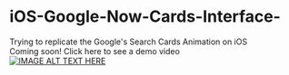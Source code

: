 # iOS-Google-Now-Cards-Interface-
Trying to replicate the Google's Search Cards Animation on iOS
<br/>
Coming soon!
Click here to see a demo video
<br/>
[![IMAGE ALT TEXT HERE](http://img.youtube.com/vi/__mZapn-7r0/0.jpg)](http://www.youtube.com/watch?v=__mZapn-7r0)

